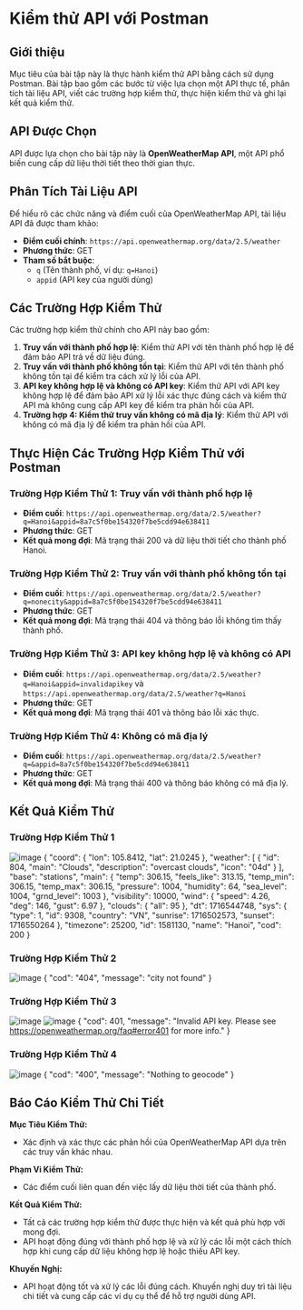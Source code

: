 # Kiểm thử API với Postman

## Giới thiệu
Mục tiêu của bài tập này là thực hành kiểm thử API bằng cách sử dụng Postman. Bài tập bao gồm các bước từ việc lựa chọn một API thực tế, phân tích tài liệu API, viết các trường hợp kiểm thử, thực hiện kiểm thử và ghi lại kết quả kiểm thử.

## API Được Chọn
API được lựa chọn cho bài tập này là **OpenWeatherMap API**, một API phổ biến cung cấp dữ liệu thời tiết theo thời gian thực.

## Phân Tích Tài Liệu API
Để hiểu rõ các chức năng và điểm cuối của OpenWeatherMap API, tài liệu API đã được tham khảo:
- **Điểm cuối chính**: `https://api.openweathermap.org/data/2.5/weather`
- **Phương thức**: GET
- **Tham số bắt buộc**:
  - `q` (Tên thành phố, ví dụ: `q=Hanoi`)
  - `appid` (API key của người dùng)

## Các Trường Hợp Kiểm Thử
Các trường hợp kiểm thử chính cho API này bao gồm:
1. **Truy vấn với thành phố hợp lệ**: Kiểm thử API với tên thành phố hợp lệ để đảm bảo API trả về dữ liệu đúng.
2. **Truy vấn với thành phố không tồn tại**: Kiểm thử API với tên thành phố không tồn tại để kiểm tra cách xử lý lỗi của API.
3. **API key không hợp lệ và không có API key**: Kiểm thử API với API key không hợp lệ để đảm bảo API xử lý lỗi xác thực đúng cách và kiểm thử API mà không cung cấp API key để kiểm tra phản hồi của API.
4. **Trường hợp 4: Kiểm thử truy vấn không có mã địa lý**: Kiểm thử API với không có mã địa lý để kiểm tra phản hồi của API.

## Thực Hiện Các Trường Hợp Kiểm Thử với Postman

### Trường Hợp Kiểm Thử 1: Truy vấn với thành phố hợp lệ
- **Điểm cuối**: `https://api.openweathermap.org/data/2.5/weather?q=Hanoi&appid=8a7c5f0be154320f7be5cdd94e638411`
- **Phương thức**: GET
- **Kết quả mong đợi**: Mã trạng thái 200 và dữ liệu thời tiết cho thành phố Hanoi.

### Trường Hợp Kiểm Thử 2: Truy vấn với thành phố không tồn tại
- **Điểm cuối**: `https://api.openweathermap.org/data/2.5/weather?q=nonecity&appid=8a7c5f0be154320f7be5cdd94e638411`
- **Phương thức**: GET
- **Kết quả mong đợi**: Mã trạng thái 404 và thông báo lỗi không tìm thấy thành phố.

### Trường Hợp Kiểm Thử 3: API key không hợp lệ và không có API
- **Điểm cuối**: `https://api.openweathermap.org/data/2.5/weather?q=Hanoi&appid=invalidapikey` và `https://api.openweathermap.org/data/2.5/weather?q=Hanoi`
- **Phương thức**: GET
- **Kết quả mong đợi**: Mã trạng thái 401 và thông báo lỗi xác thực.

### Trường Hợp Kiểm Thử 4: Không có mã địa lý
- **Điểm cuối**: `https://api.openweathermap.org/data/2.5/weather?q=&appid=8a7c5f0be154320f7be5cdd94e638411`
- **Phương thức**: GET
- **Kết quả mong đợi**: Mã trạng thái 400 và thông báo không có mã địa lý.

## Kết Quả Kiểm Thử

### Trường Hợp Kiểm Thử 1
![image](https://github.com/hoanvukhai/api-testing-with-postman/assets/129703780/cd21e27a-07c4-441c-b6f6-7f6f19bc7c70)
{
    "coord": {
        "lon": 105.8412,
        "lat": 21.0245
    },
    "weather": [
        {
            "id": 804,
            "main": "Clouds",
            "description": "overcast clouds",
            "icon": "04d"
        }
    ],
    "base": "stations",
    "main": {
        "temp": 306.15,
        "feels_like": 313.15,
        "temp_min": 306.15,
        "temp_max": 306.15,
        "pressure": 1004,
        "humidity": 64,
        "sea_level": 1004,
        "grnd_level": 1003
    },
    "visibility": 10000,
    "wind": {
        "speed": 4.26,
        "deg": 146,
        "gust": 6.97
    },
    "clouds": {
        "all": 95
    },
    "dt": 1716544748,
    "sys": {
        "type": 1,
        "id": 9308,
        "country": "VN",
        "sunrise": 1716502573,
        "sunset": 1716550264
    },
    "timezone": 25200,
    "id": 1581130,
    "name": "Hanoi",
    "cod": 200
}

### Trường Hợp Kiểm Thử 2
![image](https://github.com/hoanvukhai/api-testing-with-postman/assets/129703780/cb3508c4-5649-4e30-b913-ea75dde87fdd)
{
    "cod": "404",
    "message": "city not found"
}

### Trường Hợp Kiểm Thử 3
![image](https://github.com/hoanvukhai/api-testing-with-postman/assets/129703780/f52acd45-8aa7-4d67-8ab7-3d899cdc88af)
![image](https://github.com/hoanvukhai/api-testing-with-postman/assets/129703780/d1f3fab2-8489-494f-9f6d-c46df17d1710)
{
    "cod": 401,
    "message": "Invalid API key. Please see https://openweathermap.org/faq#error401 for more info."
}

### Trường Hợp Kiểm Thử 4
![image](https://github.com/hoanvukhai/api-testing-with-postman/assets/129703780/2f427abd-b78e-4806-9072-d0f44ec9076b)
{
    "cod": "400",
    "message": "Nothing to geocode"
}

## Báo Cáo Kiểm Thử Chi Tiết

**Mục Tiêu Kiểm Thử:**
- Xác định và xác thực các phản hồi của OpenWeatherMap API dựa trên các truy vấn khác nhau.

**Phạm Vi Kiểm Thử:**
- Các điểm cuối liên quan đến việc lấy dữ liệu thời tiết của thành phố.

**Kết Quả Kiểm Thử:**
- Tất cả các trường hợp kiểm thử được thực hiện và kết quả phù hợp với mong đợi.
- API hoạt động đúng với thành phố hợp lệ và xử lý các lỗi một cách thích hợp khi cung cấp dữ liệu không hợp lệ hoặc thiếu API key.

**Khuyến Nghị:**
- API hoạt động tốt và xử lý các lỗi đúng cách. Khuyến nghị duy trì tài liệu chi tiết và cung cấp các ví dụ cụ thể để hỗ trợ người dùng API.
